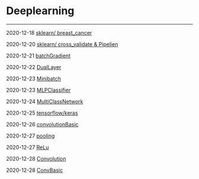 # Deeplearning
---------------------------------------

2020-12-18 [sklearn/ breast_cancer](https://github.com/minhvvan/DeepLearning/blob/main/sklearnBasic.ipynb)

2020-12-20 [sklearn/ cross_validate & Pipelien](https://github.com/minhvvan/DeepLearning/blob/main/cross_validate.ipynb)

2020-12-21 [batchGradient](https://github.com/minhvvan/DeepLearning/blob/main/BatchGradient.ipynb)

2020-12-22 [DualLayer](https://github.com/minhvvan/DeepLearning/blob/main/DualLayer.ipynb)

2020-12-23 [Minibatch](https://github.com/minhvvan/DeepLearning/blob/main/MinibatchNetwork.ipynb)

2020-12-23 [MLPClassifier](https://github.com/minhvvan/DeepLearning/blob/main/MLPClassifier.ipynb)

2020-12-24 [MultiClassNetwork](https://github.com/minhvvan/DeepLearning/blob/main/MultiClassNetwork.ipynb)

2020-12-25 [tensorflow/keras](https://github.com/minhvvan/DeepLearning/blob/main/kerasBasic.ipynb)

2020-12-26 [convolutionBasic](https://github.com/minhvvan/DeepLearning/blob/main/convBasic.ipynb)

2020-12-27 [pooling](https://github.com/minhvvan/DeepLearning/blob/main/poolingBasic.ipynb)

2020-12-27 [ReLu](https://github.com/minhvvan/DeepLearning/blob/main/ReLu.ipynb)

2020-12-28 [Convolution](https://github.com/minhvvan/DeepLearning/blob/main/ConvolutionNetwork.ipynb)

2020-12-28 [ConvBasic](https://github.com/minhvvan/DeepLearning/blob/main/ConvBasic.ipynb)
